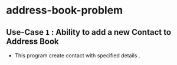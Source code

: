 # address-book-problem

## **Use-Case `1` : Ability to add a new Contact to Address Book**
- This program create contact with specified details . 